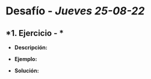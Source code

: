 # Desafío - *Jueves 25-08-22*

## *1. Ejercicio - *

- **Descripción:** 

- **Ejemplo:**


- **Solución:**
```javascript

```